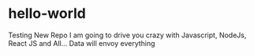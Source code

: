 # hello-world
Testing New Repo
I am going to drive you crazy with Javascript, NodeJs, React JS and All... Data will envoy everything
